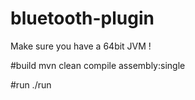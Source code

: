 # bluetooth-plugin

Make sure you have a 64bit JVM !

#build
mvn clean compile assembly:single

#run
./run

